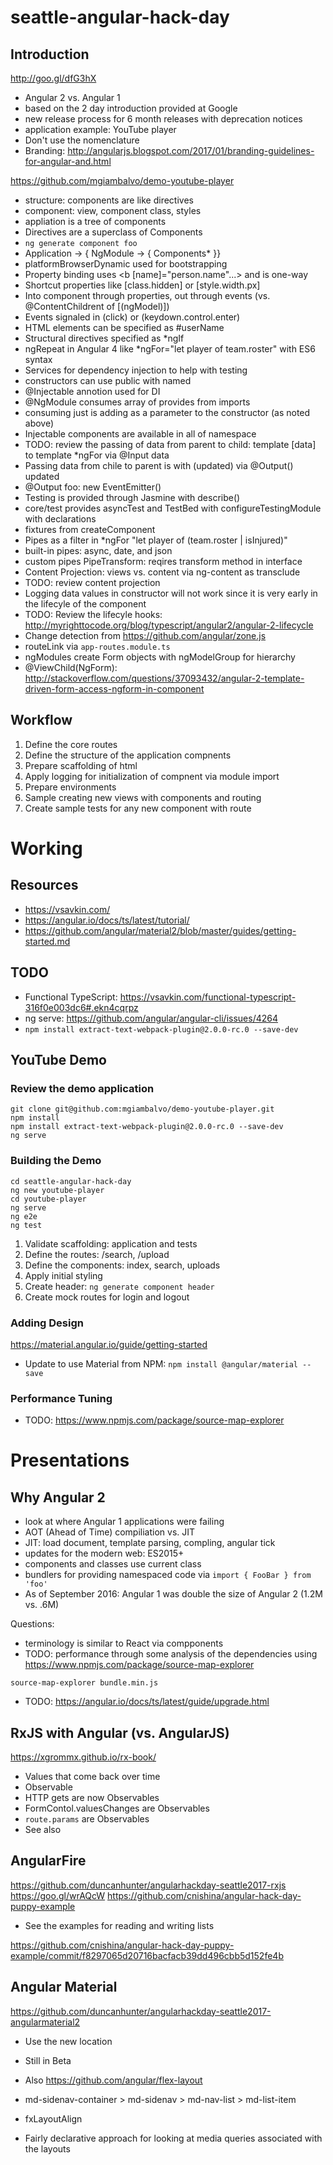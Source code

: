 # seattle-angular-hack-day

## Introduction 

http://goo.gl/dfG3hX

- Angular 2 vs. Angular 1
- based on the 2 day introduction provided at Google 
- new release process for 6 month releases with deprecation notices 
- application example: YouTube player 
- Don't use the nomenclature 
- Branding: http://angularjs.blogspot.com/2017/01/branding-guidelines-for-angular-and.html

https://github.com/mgiambalvo/demo-youtube-player

- structure: components are like directives 
- component: view, component class, styles 
- appliation is a tree of components 
- Directives are a superclass of Components 
- `ng generate component foo`
- Application -> { NgModule ->  { Components* }}
- platformBrowserDynamic used for bootstrapping 
- Property binding uses <b [name]="person.name"...> and is one-way
- Shortcut properties like [class.hidden] or [style.width.px]
- Into component through properties, out through events (vs. @ContentChildrent of [(ngModel)])
- Events signaled in (click) or (keydown.control.enter)
- HTML elements can be specified as #userName 
- Structural directives specified as *ngIf 
- ngRepeat in Angular 4 like *ngFor="let player of team.roster" with ES6 syntax
- Services for dependency injection to help with testing
- constructors can use public with named 
- @Injectable annotion used for DI 
- @NgModule consumes array of provides from imports 
- consuming just is adding as a parameter to the constructor (as noted above)
- Injectable components are available in all of namespace 
- TODO: review the passing of data from parent to child: template [data] to template *ngFor via @Input data
- Passing data from chile to parent is with (updated) via @Output() updated
- @Output foo: new EventEmitter<FooEvent>()
- Testing is provided through Jasmine with describe()
- core/test provides asyncTest and TestBed with configureTestingModule with declarations
- fixtures from createComponent
- Pipes as a filter in *ngFor "let player of (team.roster | isInjured)"
- built-in pipes: async, date, and json
- custom pipes PipeTransform: reqires transform method in interface
- Content Projection: views vs. content via ng-content as transclude
- TODO: review content projection 
- Logging data values in constructor will not work since it is very early in the lifecyle of the component 
- TODO: Review the lifecyle hooks: http://myrighttocode.org/blog/typescript/angular2/angular-2-lifecycle
- Change detection from https://github.com/angular/zone.js
- routeLink via `app-routes.module.ts`
- ngModules create Form objects with ngModelGroup for hierarchy
- @ViewChild(NgForm): http://stackoverflow.com/questions/37093432/angular-2-template-driven-form-access-ngform-in-component

## Workflow

1. Define the core routes
2. Define the structure of the application compnents 
3. Prepare scaffolding of html
4. Apply logging for initialization of compnent via module import
5. Prepare environments 
6. Sample creating new views with components and routing
7. Create sample tests for any new component with route

# Working 

## Resources 

- https://vsavkin.com/
- https://angular.io/docs/ts/latest/tutorial/
- https://github.com/angular/material2/blob/master/guides/getting-started.md

## TODO 

- Functional TypeScript: https://vsavkin.com/functional-typescript-316f0e003dc6#.ekn4cqrpz
- ng serve: https://github.com/angular/angular-cli/issues/4264
- `npm install extract-text-webpack-plugin@2.0.0-rc.0 --save-dev`

## YouTube Demo

### Review the demo application 

```
git clone git@github.com:mgiambalvo/demo-youtube-player.git
npm install 
npm install extract-text-webpack-plugin@2.0.0-rc.0 --save-dev
ng serve 
```

### Building the Demo

```
cd seattle-angular-hack-day
ng new youtube-player
cd youtube-player
ng serve 
ng e2e
ng test 
```

1. Validate scaffolding: application and tests
2. Define the routes: /search, /upload
3. Define the components: index, search, uploads
4. Apply initial styling
5. Create header: `ng generate component header`
6. Create mock routes for login and logout

### Adding Design 

https://material.angular.io/guide/getting-started

- Update to use Material from NPM: `npm install @angular/material --save` 

### Performance Tuning 

- TODO: https://www.npmjs.com/package/source-map-explorer

# Presentations 

## Why Angular 2

- look at where Angular 1 applications were failing 
- AOT (Ahead of Time) compiliation vs. JIT 
- JIT: load document, template parsing, compling, angular tick 
- updates for the modern web: ES2015+ 
- components and classes use current class 
- bundlers for providing namespaced code via `import { FooBar } from 'foo'`
- As of September 2016: Angular 1 was double the size of Angular 2 (1.2M vs. .6M)

Questions: 

- terminology is similar to React via compponents 
- TODO: performance through some analysis of the dependencies using https://www.npmjs.com/package/source-map-explorer

```
source-map-explorer bundle.min.js
```

- TODO: https://angular.io/docs/ts/latest/guide/upgrade.html

## RxJS with Angular (vs. AngularJS)

https://xgrommx.github.io/rx-book/

- Values that come back over time 
- Observable
- HTTP gets are now Observables
- FormContol.valuesChanges are Observables 
- `route.params` are Observables 
- See also 

## AngularFire 

https://github.com/duncanhunter/angularhackday-seattle2017-rxjs
https://goo.gl/wrAQcW
https://github.com/cnishina/angular-hack-day-puppy-example

- See the examples for reading and writing lists 

https://github.com/cnishina/angular-hack-day-puppy-example/commit/f8297065d20716bacfacb39dd496cbb5d152fe4b

## Angular Material 

https://github.com/duncanhunter/angularhackday-seattle2017-angularmaterial2

- Use the new location 
- Still in Beta
- Also https://github.com/angular/flex-layout

- md-sidenav-container > md-sidenav > md-nav-list > md-list-item
- fxLayoutAlign
- Fairly declarative approach for looking at media queries associated with the layouts 
